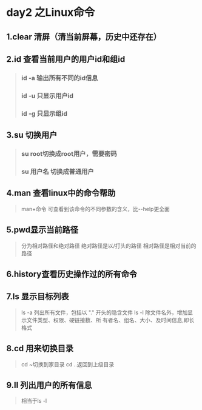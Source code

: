 # day2 之Linux命令  
## 1.clear  清屏（清当前屏幕，历史中还存在）  
## 2.id     查看当前用户的用户id和组id  
   >### id -a  输出所有不同的id信息 
   >### id -u  只显示用户id
   >### id -g  只显示组id  
## 3.su   切换用户  
   >### su root切换成root用户，需要密码  
   >### su 用户名 切换成普通用户  
## 4.man 查看linux中的命令帮助  
>man+命令 可查看到该命令的不同参数的含义，比--help更全面  
## 5.pwd显示当前路径   
>分为相对路径和绝对路径
>绝对路径是以/打头的路径
>相对路径是相对当前的路径
## 6.history查看历史操作过的所有命令    
## 7.ls 显示目标列表  
>ls -a  列出所有文件，包括以 "." 开头的隐含文件 
>ls -l 除文件名外，增加显示文件类型、权限、硬链接数、所
              有者名、组名、大小、及时间信息,即长格式
## 8.cd   用来切换目录  
>cd ~切换到家目录
>cd ..返回到上级目录
## 9.ll   列出用户的所有信息
>相当于ls -l

   


